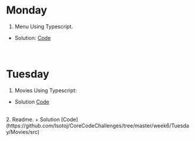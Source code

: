 # **Monday**
1. Menu Using Typescript.  
* Solution:
[Code](https://github.com/lsotoj/CoreCodeChallenges/tree/master/week6/monday/src)
<br/><br/><br/>
# **Tuesday**   
1. Movies Using Typescript:
* Solution [Code](https://github.com/lsotoj/CoreCodeChallenges/tree/master/week6/Tuesday/Movies/src)
<br/>
2. Readme.  
+ Solution [Code](https://github.com/lsotoj/CoreCodeChallenges/tree/master/week6/Tuesday/Movies/src)
